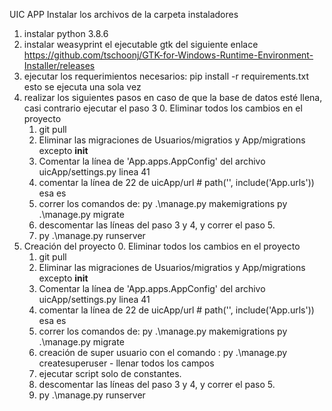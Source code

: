 
UIC APP
Instalar los archivos de la carpeta instaladores

1. instalar python 3.8.6
2. instalar weasyprint el ejecutable gtk del siguiente enlace https://github.com/tschoonj/GTK-for-Windows-Runtime-Environment-Installer/releases
3. ejecutar los requerimientos necesarios: pip install -r requirements.txt esto se ejecuta una sola vez
4. realizar los siguientes pasos en caso de que la base de datos esté llena, casi contrario ejecutar el paso 3
	0. Eliminar todos los cambios en el proyecto
	1. git pull
	2. Eliminar las migraciones de Usuarios/migratios y App/migrations excepto __init__
	3. Comentar la línea de 'App.apps.AppConfig' del archivo uicApp/settings.py linea 41
	4. comentar la línea de 22 de uicApp/url  # path('', include('App.urls')) esa es
	5. correr los comandos de:
		py .\manage.py makemigrations
		py .\manage.py migrate
	6. descomentar las líneas del paso 3 y 4, y correr el paso 5.
	7. py .\manage.py runserver
3. Creación del proyecto
	0. Eliminar todos los cambios en el proyecto
	1. git pull
	2. Eliminar las migraciones de Usuarios/migratios y App/migrations excepto __init__
	3. Comentar la línea de 'App.apps.AppConfig' del archivo uicApp/settings.py linea 41
	4. comentar la línea de 22 de uicApp/url  # path('', include('App.urls')) esa es
	5. correr los comandos de:
		py .\manage.py makemigrations
		py .\manage.py migrate
	6. creación de super usuario con el comando : py .\manage.py createsuperuser   - llenar todos los campos
	7. ejecutar script solo de constantes.
	8. descomentar las líneas del paso 3 y 4, y correr el paso 5.
	9. py .\manage.py runserver
